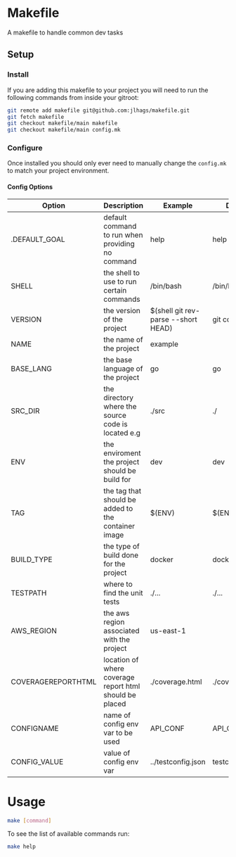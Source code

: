 # Makefile

A makefile to handle common dev tasks

## Setup
### Install
If you are adding this makefile to your project you will need to run the following commands from inside your gitroot:

```bash
git remote add makefile git@github.com:jlhags/makefile.git
git fetch makefile
git checkout makefile/main makefile
git checkout makefile/main config.mk
```
### Configure
Once installed you should only ever need to manually change the `config.mk` to match your project environment.

#### Config Options
| Option | Description | Example | Default |
| ------ | ----------- | ------- | ------- |
| .DEFAULT_GOAL | default command to run when providing no command | help | help |
| SHELL | the shell to use to run certain commands | /bin/bash | /bin/bash |
| VERSION | the version of the project | $(shell git rev-parse --short HEAD) | git commit id|
| NAME | the name of the project | example | |
| BASE_LANG | the base language of the project | go | go |
| SRC_DIR | the directory where the source code is located e.g | ./src | ./ |
| ENV | the enviroment the project should be build for | dev | dev |
| TAG | the tag that should be added to the container image | $(ENV) | $(ENV)
| BUILD_TYPE | the type of build done for the project | docker | docker |
| TESTPATH | where to find the unit tests | ./... | ./... |
| AWS_REGION | the aws region associated with the project | us-east-1 |
| COVERAGEREPORTHTML | location of where coverage report html should be placed | ./coverage.html | ./coverage.html
| CONFIGNAME | name of config env var to be used | API_CONF | API_CONF
| CONFIG_VALUE | value of config env var | ../testconfig.json | testconfig.json |

# Usage
```bash
make [command]
```
To see the list of available commands run:

```bash
make help
```

